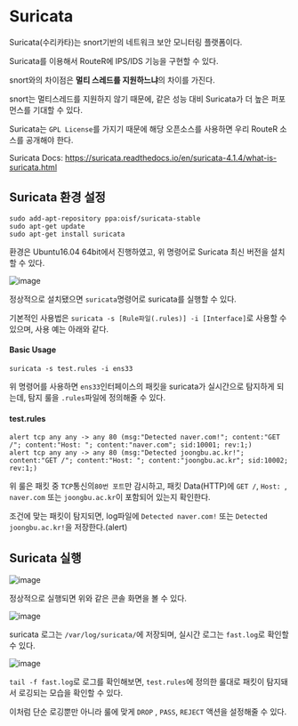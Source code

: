 # Suricata

Suricata(수리카타)는 snort기반의 네트워크 보안 모니터링 플랫폼이다.

Suricata를 이용해서 RouteR에 IPS/IDS 기능을 구현할 수 있다.



snort와의 차이점은 **멀티 스레드를 지원하느냐**의 차이를 가진다.

snort는 멀티스레드를 지원하지 않기 때문에, 같은 성능 대비 Suricata가 더 높은 퍼포먼스를 기대할 수 있다. 



Suricata는 `GPL License`를 가지기 때문에 해당 오픈소스를 사용하면 우리 RouteR 소스를 공개해야 한다.

Suricata Docs: https://suricata.readthedocs.io/en/suricata-4.1.4/what-is-suricata.html 



## Suricata 환경 설정

```shell
sudo add-apt-repository ppa:oisf/suricata-stable
sudo apt-get update
sudo apt-get install suricata
```

환경은 Ubuntu16.04 64bit에서 진행하였고, 위 명령어로 Suricata 최신 버전을 설치할 수 있다.



![image](https://user-images.githubusercontent.com/32163216/82754066-6aad7880-9e05-11ea-9fcb-a5f7bb762871.png)

정상적으로 설치됐으면 `suricata`명령어로 suricata를 실행할 수 있다.

기본적인 사용법은 `suricata -s [Rule파일(.rules)] -i [Interface]`로 사용할 수 있으며, 사용 예는 아래와 같다.



#### Basic Usage

```shell
suricata -s test.rules -i ens33
```

위 명령어를 사용하면 `ens33`인터페이스의 패킷을 suricata가 실시간으로 탐지하게 되는데, 탐지 룰을 `.rules`파일에 정의해줄 수 있다.



#### test.rules

```
alert tcp any any -> any 80 (msg:"Detected naver.com!"; content:"GET /"; content:"Host: "; content:"naver.com"; sid:10001; rev:1;)
alert tcp any any -> any 80 (msg:"Detected joongbu.ac.kr!"; content:"GET /"; content:"Host: "; content:"joongbu.ac.kr"; sid:10002; rev:1;)
```

위 룰은 패킷 중 `TCP`통신의`80번 포트`만 감시하고, 패킷 Data(HTTP)에 `GET /`, `Host: `, `naver.com` 또는 `joongbu.ac.kr`이 포함되어 있는지 확인한다.

조건에 맞는 패킷이 탐지되면, log파일에 `Detected naver.com!` 또는 `Detected joongbu.ac.kr!`을 저장한다.(alert)





## Suricata 실행

![image](https://user-images.githubusercontent.com/32163216/82754303-fa075b80-9e06-11ea-8005-11c26e27b472.png)

정상적으로 실행되면 위와 같은 콘솔 화면을 볼 수 있다.



![image](https://user-images.githubusercontent.com/32163216/82754332-24591900-9e07-11ea-8737-6c15cacff867.png)

suricata 로그는 `/var/log/suricata/`에 저장되며, 실시간 로그는 `fast.log`로 확인할 수 있다.



![image](https://user-images.githubusercontent.com/32163216/82754355-54082100-9e07-11ea-8334-64c40ce5eb9e.png)

`tail -f fast.log`로 로그를 확인해보면, `test.rules`에 정의한 룰대로 패킷이 탐지돼서 로깅되는 모습을 확인할 수 있다.



이처럼 단순 로깅뿐만 아니라 룰에 맞게 `DROP` , `PASS`, `REJECT` 액션을 설정해줄 수 있다.
